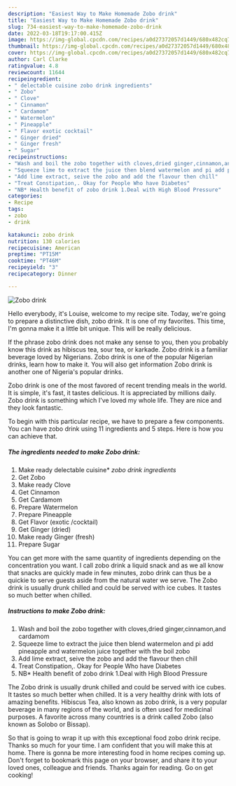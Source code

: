```yaml
---
description: "Easiest Way to Make Homemade Zobo drink"
title: "Easiest Way to Make Homemade Zobo drink"
slug: 734-easiest-way-to-make-homemade-zobo-drink
date: 2022-03-18T19:17:00.415Z
image: https://img-global.cpcdn.com/recipes/a0d27372057d1449/680x482cq70/zobo-drink-recipe-main-photo.jpg
thumbnail: https://img-global.cpcdn.com/recipes/a0d27372057d1449/680x482cq70/zobo-drink-recipe-main-photo.jpg
cover: https://img-global.cpcdn.com/recipes/a0d27372057d1449/680x482cq70/zobo-drink-recipe-main-photo.jpg
author: Carl Clarke
ratingvalue: 4.8
reviewcount: 11644
recipeingredient:
- " delectable cuisine zobo drink ingredients"
- " Zobo"
- " Clove"
- " Cinnamon"
- " Cardamom"
- " Watermelon"
- " Pineapple"
- " Flavor exotic cocktail"
- " Ginger dried"
- " Ginger fresh"
- " Sugar"
recipeinstructions:
- "Wash and boil the zobo together with cloves,dried ginger,cinnamon,and cardamom"
- "Squeeze lime to extract the juice then blend watermelon and pi add pineapple and watermelon juice together with the boil zobo"
- "Add lime extract, seive the zobo and add the flavour then chill"
- "Treat Constipation,. Okay for People Who have Diabetes"
- "NB* Health benefit of zobo drink 1.Deal with High Blood Pressure"
categories:
- Recipe
tags:
- zobo
- drink

katakunci: zobo drink 
nutrition: 130 calories
recipecuisine: American
preptime: "PT15M"
cooktime: "PT46M"
recipeyield: "3"
recipecategory: Dinner

---
```



![Zobo drink](https://img-global.cpcdn.com/recipes/a0d27372057d1449/680x482cq70/zobo-drink-recipe-main-photo.jpg)

Hello everybody, it's Louise, welcome to my recipe site. Today, we're going to prepare a distinctive dish, zobo drink. It is one of my favorites. This time, I'm gonna make it a little bit unique. This will be really delicious.

If the phrase zobo drink does not make any sense to you, then you probably know this drink as hibiscus tea, sour tea, or karkade. Zobo drink is a familiar beverage loved by Nigerians. Zobo drink is one of the popular Nigerian drinks, learn how to make it. You will also get information Zobo drink is another one of Nigeria&#39;s popular drinks.

Zobo drink is one of the most favored of recent trending meals in the world. It is simple, it's fast, it tastes delicious. It is appreciated by millions daily. Zobo drink is something which I've loved my whole life. They are nice and they look fantastic.


To begin with this particular recipe, we have to prepare a few components. You can have zobo drink using 11 ingredients and 5 steps. Here is how you can achieve that.

<!--inarticleads1-->

##### The ingredients needed to make Zobo drink:

1. Make ready  delectable cuisine* *zobo drink* *ingredients*
1. Get  Zobo
1. Make ready  Clove
1. Get  Cinnamon
1. Get  Cardamom
1. Prepare  Watermelon
1. Prepare  Pineapple
1. Get  Flavor (exotic /cocktail)
1. Get  Ginger (dried)
1. Make ready  Ginger (fresh)
1. Prepare  Sugar


You can get more with the same quantity of ingredients depending on the concentration you want. I call zobo drink a liquid snack and as we all know that snacks are quickly made in few minutes, zobo drink can thus be a quickie to serve guests aside from the natural water we serve. The Zobo drink is usually drunk chilled and could be served with ice cubes. It tastes so much better when chilled. 

<!--inarticleads2-->

##### Instructions to make Zobo drink:

1. Wash and boil the zobo together with cloves,dried ginger,cinnamon,and cardamom
1. Squeeze lime to extract the juice then blend watermelon and pi add pineapple and watermelon juice together with the boil zobo
1. Add lime extract, seive the zobo and add the flavour then chill
1. Treat Constipation,. Okay for People Who have Diabetes
1. NB* Health benefit of zobo drink 1.Deal with High Blood Pressure


The Zobo drink is usually drunk chilled and could be served with ice cubes. It tastes so much better when chilled. It is a very healthy drink with lots of amazing benefits. Hibiscus Tea, also known as zobo drink, is a very popular beverage in many regions of the world, and is often used for medicinal purposes. A favorite across many countries is a drink called Zobo (also known as Solobo or Bissap). 

So that is going to wrap it up with this exceptional food zobo drink recipe. Thanks so much for your time. I am confident that you will make this at home. There is gonna be more interesting food in home recipes coming up. Don't forget to bookmark this page on your browser, and share it to your loved ones, colleague and friends. Thanks again for reading. Go on get cooking!
